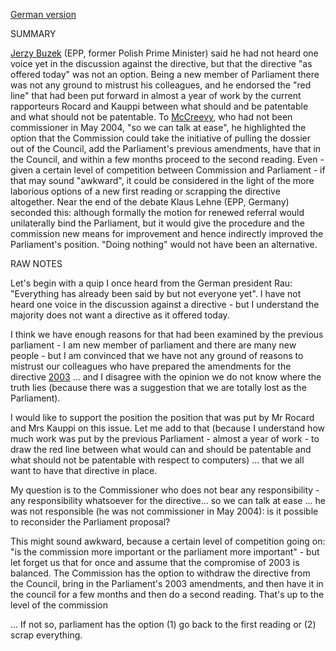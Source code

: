 [ German version](JuriBuzek050202De "wikilink")

SUMMARY

[Jerzy Buzek](http://en.wikipedia.org/wiki/Jerzy_Buzek "wikilink") (EPP,
former Polish Prime Minister) said he had not heard one voice yet in the
discussion against the directive, but that the directive \"as offered
today\" was not an option. Being a new member of Parliament there was
not any ground to mistrust his colleagues, and he endorsed the \"red
line\" that had been put forward in almost a year of work by the current
rapporteurs Rocard and Kauppi between what should and be patentable and
what should not be patentable. To [McCreevy](McCreevy "wikilink"), who
had not been commissioner in May 2004, \"so we can talk at ease\", he
highlighted the option that the Commission could take the initiative of
pulling the dossier out of the Council, add the Parliament\'s previous
amendments, have that in the Council, and within a few months proceed to
the second reading. Even - given a certain level of competition between
Commission and Parliament - if that may sound \"awkward\", it could be
considered in the light of the more laborious options of a new first
reading or scrapping the directive altogether. Near the end of the
debate Klaus Lehne (EPP, Germany) seconded this: although formally the
motion for renewed referral would unilaterally bind the Parliament, but
it would give the procedure and the commission new means for improvement
and hence indirectly improved the Parliament\'s position. \"Doing
nothing\" would not have been an alternative.

RAW NOTES

Let\'s begin with a quip I once heard from the German president Rau:
\"Everything has already been said by but not everyone yet\". I have not
heard one voice in the discussion against a directive - but I understand
the majority does not want a directive as it offered today.

I think we have enough reasons for that had been examined by the
previous parliament - I am new member of parliament and there are many
new people - but I am convinced that we have not any ground of reasons
to mistrust our colleagues who have prepared the amendments for the
directive [2003](in "wikilink") \... and I disagree with the opinion we
do not know where the truth lies (because there was a suggestion that we
are totally lost as the Parliament).

I would like to support the position the position that was put by Mr
Rocard and Mrs Kauppi on this issue. Let me add to that (because I
understand how much work was put by the previous Parliament - almost a
year of work - to draw the red line between what would can and should be
patentable and what should not be patentable with respect to computers)
\... that we all want to have that directive in place.

My question is to the Commissioner who does not bear any
responsibility - any responsibility whatsoever for the directive\... so
we can talk at ease \... he was not responsible (he was not commissioner
in May 2004): is it possible to reconsider the Parliament proposal?

This might sound awkward, because a certain level of competition going
on: \"is the commission more important or the parliament more
important\" - but let forget us that for once and assume that the
compromise of 2003 is balanced. The Commission has the option to
withdraw the directive from the Council, bring in the Parliament\'s 2003
amendments, and then have it in the council for a few months and then do
a second reading. That\'s up to the level of the commission

\... If not so, parliament has the option (1) go back to the first
reading or (2) scrap everything.
